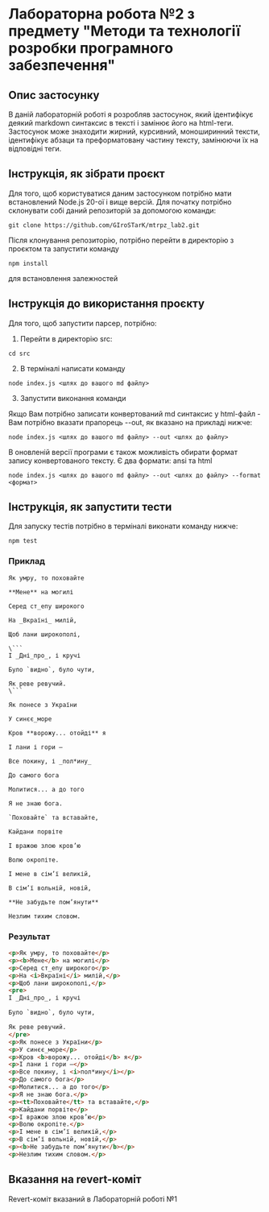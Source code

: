 # Лабораторна робота №2 з предмету "Методи та технології розробки програмного забезпечення"

## Опис застосунку
В даній лабораторній роботі я розробляв застосунок, який ідентифікує деякий markdown синтаксис в тексті і замінює його на html-теги. Застосунок може знаходити жирний, курсивний, моноширинний тексти, ідентифікує абзаци та преформатовану частину тексту, замінюючи їх на відповідні теги.

## Інструкція, як зібрати проєкт
Для того, щоб користуватися даним застосунком потрібно мати встановлений Node.js 20-ої і вище версій. Для початку потрібно склонувати собі даний репозиторій за допомогою команди:
```
git clone https://github.com/GIroSTarK/mtrpz_lab2.git
```

Після клонування репозиторію, потрібно перейти в директорію з проєктом та запустити команду
```
npm install
```
для встановлення залежностей

## Інструкція до використання проєкту
Для того, щоб запустити парсер, потрібно:

1. Перейти в директорію src:
```
cd src
```
2. В терміналі написати команду 
```
node index.js <шлях до вашого md файлу>
```
3. Запустити виконання команди

Якщо Вам потрібно записати конвертований md синтаксис у html-файл - Вам потрібно вказати прапорець --out, як вказано на прикладі нижче:

```
node index.js <шлях до вашого md файлу> --out <шлях до файлу>
```

В оновленій версії програми є також можливість обирати формат запису конвертованого тексту. Є два формати:
ansi та html

```
node index.js <шлях до вашого md файлу> --out <шлях до файлу> --format <формат>
```

## Інструкція, як запустити тести
Для запуску тестів потрібно в терміналі виконати команду нижче:
```
npm test
```

### Приклад
```
Як умру, то поховайте

**Мене** на могилі

Серед ст_епу широкого

На _Вкраїні_ милій,

Щоб лани широкополі,

\```
І _Дні_про_, і кручі

Було `видно`, було чути,

Як реве ревучий.
\```

Як понесе з України

У синєє_море

Кров **ворожу... отойді** я

І лани і гори —

Все покину, і _пол*ину_

До самого бога

Молитися... а до того

Я не знаю бога.

`Поховайте` та вставайте,

Кайдани порвіте

І вражою злою кров’ю

Волю окропіте.

І мене в сім’ї великій,

В сім’ї вольній, новій,

**Не забудьте пом’янути**

Незлим тихим словом.
```

### Результат
```html
<p>Як умру, то поховайте</p>
<p><b>Мене</b> на могилі</p>
<p>Серед ст_епу широкого</p>
<p>На <i>Вкраїні</i> милій,</p>
<p>Щоб лани широкополі,</p>
<pre>
І _Дні_про_, і кручі

Було `видно`, було чути,

Як реве ревучий.
</pre>
<p>Як понесе з України</p>
<p>У синєє_море</p>
<p>Кров <b>ворожу... отойді</b> я</p>
<p>І лани і гори —</p>
<p>Все покину, і <i>пол*ину</i></p>
<p>До самого бога</p>
<p>Молитися... а до того</p>
<p>Я не знаю бога.</p>
<p><tt>Поховайте</tt> та вставайте,</p>
<p>Кайдани порвіте</p>
<p>І вражою злою кров’ю</p>
<p>Волю окропіте.</p>
<p>І мене в сім’ї великій,</p>
<p>В сім’ї вольній, новій,</p>
<p><b>Не забудьте пом’янути</b></p>
<p>Незлим тихим словом.</p>
```

## Вказання на revert-коміт
Revert-коміт вказаний в Лабораторній роботі №1
